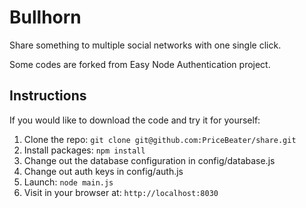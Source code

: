 Bullhorn
=====

Share something to multiple social networks with one single click.

Some codes are forked from Easy Node Authentication project.

## Instructions

If you would like to download the code and try it for yourself:

1. Clone the repo: `git clone git@github.com:PriceBeater/share.git`
2. Install packages: `npm install`
3. Change out the database configuration in config/database.js
4. Change out auth keys in config/auth.js
5. Launch: `node main.js`
6. Visit in your browser at: `http://localhost:8030`
